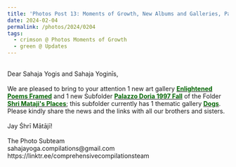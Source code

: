 ```yaml
---
title: 'Photos Post 13: Moments of Growth, New Albums and Galleries, Part 12'
date: 2024-02-04
permalink: /photos/2024/0204
tags:
  - crimson @ Photos Moments of Growth
  - green @ Updates
---
```


<p>
<br>
Dear Sahaja Yogis and Sahaja Yoginīs,<br>
<br>
We are pleased to bring to your attention 1 new art gallery <a href="https://imageevent.com/sahaja/art/enlightenedpoemsframed"><font color="DarkGreen"><b>Enlightened Poems Framed</b></font></a> and 1 new Subfolder <a href="https://imageevent.com/sahaja/shrimatajisplaces/palazzodoriafall1997"><font color="DarkGreen"><b>Palazzo Doria 1997 Fall</b></font></a> of the Folder <a href="https://imageevent.com/sahaja/shrimatajisplaces"><font color="DarkGreen"><b>Shri Mataji's Places</b></font></a>; this subfolder currently has 1 thematic gallery <a href="https://imageevent.com/sahaja/shrimatajisplaces/palazzodoriafall1997/dogs"><font color="DarkGreen"><b>Dogs</b></font></a>.<br>
Please kindly share the news and the links with all our brothers and sisters.<br>
<br>
Jay Śhrī Mātājī!<br>
<br>
The Photo Subteam<br>
sahajayoga.compilations@gmail.com<br>
https://linktr.ee/comprehensivecompilationsteam<br>
</p>